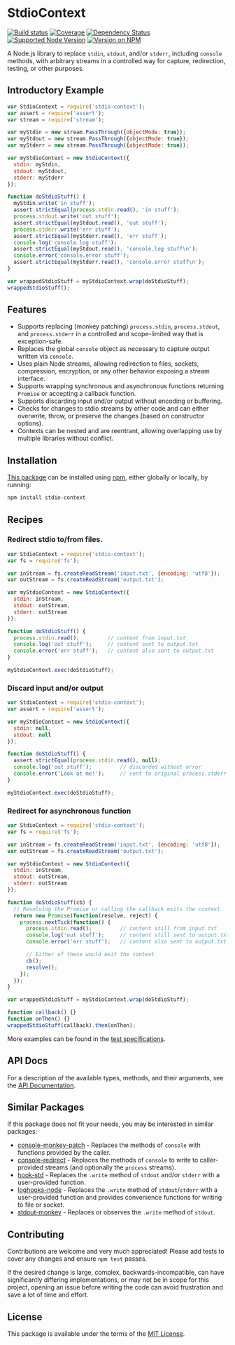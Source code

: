 StdioContext
============

[![Build status](https://img.shields.io/travis/kevinoid/stdio-context.svg?style=flat)](https://travis-ci.org/kevinoid/stdio-context)
[![Coverage](https://img.shields.io/codecov/c/github/kevinoid/stdio-context.svg?style=flat)](https://codecov.io/github/kevinoid/stdio-context?branch=master)
[![Dependency Status](https://img.shields.io/david/kevinoid/stdio-context.svg?style=flat)](https://david-dm.org/kevinoid/stdio-context)
[![Supported Node Version](https://img.shields.io/node/v/stdio-context.svg?style=flat)](https://www.npmjs.com/package/stdio-context)
[![Version on NPM](https://img.shields.io/npm/v/stdio-context.svg?style=flat)](https://www.npmjs.com/package/stdio-context)

A Node.js library to replace `stdin`, `stdout`, and/or `stderr`, including `console` methods, with arbitrary streams in a controlled way for capture, redirection, testing, or other purposes.

## Introductory Example

```js
var StdioContext = require('stdio-context');
var assert = require('assert');
var stream = require('stream');

var myStdin = new stream.PassThrough({objectMode: true});
var myStdout = new stream.PassThrough({objectMode: true});
var myStderr = new stream.PassThrough({objectMode: true});

var myStdioContext = new StdioContext({
  stdin: myStdin,
  stdout: myStdout,
  stderr: myStderr
});

function doStdioStuff() {
  myStdin.write('in stuff');
  assert.strictEqual(process.stdin.read(), 'in stuff');
  process.stdout.write('out stuff');
  assert.strictEqual(myStdout.read(), 'out stuff');
  process.stderr.write('err stuff');
  assert.strictEqual(myStderr.read(), 'err stuff');
  console.log('console.log stuff');
  assert.strictEqual(myStdout.read(), 'console.log stuff\n');
  console.error('console.error stuff');
  assert.strictEqual(myStderr.read(), 'console.error stuff\n');
}

var wrappedStdioStuff = myStdioContext.wrap(doStdioStuff);
wrappedStdioStuff();
```

## Features

* Supports replacing (monkey patching) `process.stdin`, `process.stdout`, and
  `process.stderr` in a controlled and scope-limited way that is
  exception-safe.
* Replaces the global `console` object as necessary to capture output written
  via `console`.
* Uses plain Node streams, allowing redirection to files, sockets,
  compression, encryption, or any other behavior exposing a stream interface.
* Supports wrapping synchronous and asynchronous functions returning
  <code>Promise</code> or accepting a callback function.
* Supports discarding input and/or output without encoding or buffering.
* Checks for changes to stdio streams by other code and can either overwrite,
  throw, or preserve the changes (based on constructor options).
* Contexts can be nested and are reentrant, allowing overlapping use by
  multiple libraries without conflict.

## Installation

[This package](https://www.npmjs.com/package/stdio-context) can be
installed using [npm](https://www.npmjs.com/), either globally or locally, by
running:

```sh
npm install stdio-context
```

## Recipes

### Redirect stdio to/from files.

```js
var StdioContext = require('stdio-context');
var fs = require('fs');

var inStream = fs.createReadStream('input.txt', {encoding: 'utf8'});
var outStream = fs.createReadStream('output.txt');

var myStdioContext = new StdioContext({
  stdin: inStream,
  stdout: outStream,
  stderr: outStream
});

function doStdioStuff() {
  process.stdin.read();         // content from input.txt
  console.log('out stuff');     // content sent to output.txt
  console.error('err stuff');   // content also sent to output.txt
}

myStdioContext.exec(doStdioStuff);
```

### Discard input and/or output

```js
var StdioContext = require('stdio-context');
var assert = require('assert');

var myStdioContext = new StdioContext({
  stdin: null,
  stdout: null
});

function doStdioStuff() {
  assert.strictEqual(process.stdin.read(), null);
  console.log('out stuff');         // discarded without error
  console.error('Look at me!');     // sent to original process.stderr
}

myStdioContext.exec(doStdioStuff);
```

### Redirect for asynchronous function

```js
var StdioContext = require('stdio-context');
var fs = require('fs');

var inStream = fs.createReadStream('input.txt', {encoding: 'utf8'});
var outStream = fs.createReadStream('output.txt');

var myStdioContext = new StdioContext({
  stdin: inStream,
  stdout: outStream,
  stderr: outStream
});

function doStdioStuff(cb) {
  // Resolving the Promise or calling the callback exits the context
  return new Promise(function(resolve, reject) {
    process.nextTick(function() {
      process.stdin.read();         // content still from input.txt
      console.log('out stuff');     // content still sent to output.txt
      console.error('err stuff');   // content also sent to output.txt

      // Either of these would exit the context
      cb();
      resolve();
    });
  });
}

var wrappedStdioStuff = myStdioContext.wrap(doStdioStuff);

function callback() {}
function onThen() {}
wrappedStdioStuff(callback).then(onThen);
```

More examples can be found in the [test
specifications](https://kevinoid.github.io/stdio-context/specs).

## API Docs

For a description of the available types, methods, and their arguments, see
the [API Documentation](https://kevinoid.github.io/stdio-context/api).

## Similar Packages

If this package does not fit your needs, you may be interested in similar
packages:

* [console-monkey-patch](https://github.com/NetOxygen/console-monkey-patch) -
  Replaces the methods of `console` with functions provided by the caller.
* [console-redirect](https://github.com/mattdesl/console-redirect) - Replaces
  the methods of `console` to write to caller-provided streams (and optionally
  the `process` streams).
* [hook-std](https://github.com/sindresorhus/hook-std) - Replaces the `.write`
  method of `stdout` and/or `stderr` with a user-provided function.
* [loghooks-node](https://github.com/digplan/loghooks-node) - Replaces the
  `.write` method of `stdout`/`stderr` with a user-provided function and
  provides convenience functions for writing to file or socket.
* [stdout-monkey](https://github.com/stringparser/stdout-monkey) - Replaces or
  observes the `.write` method of `stdout`.

## Contributing

Contributions are welcome and very much appreciated!  Please add tests to
cover any changes and ensure `npm test` passes.

If the desired change is large, complex, backwards-incompatible, can have
significantly differing implementations, or may not be in scope for this
project, opening an issue before writing the code can avoid frustration and
save a lot of time and effort.

## License

This package is available under the terms of the
[MIT License](https://opensource.org/licenses/MIT).
